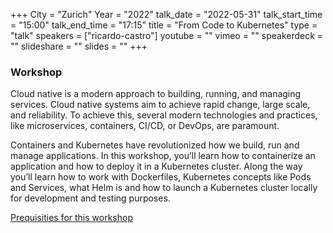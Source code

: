 +++
City = "Zurich"
Year = "2022"
talk_date = "2022-05-31"
talk_start_time = "15:00"
talk_end_time = "17:15"
title = "From Code to Kubernetes"
type = "talk"
speakers = ["ricardo-castro"]
youtube = ""
vimeo = ""
speakerdeck = ""
slideshare = ""
slides = ""
+++

### Workshop

Cloud native is a modern approach to building, running, and managing services. Cloud native systems aim to achieve rapid change, large scale, and reliability. To achieve this, several modern technologies and practices, like microservices, containers, CI/CD, or DevOps, are paramount.

Containers and Kubernetes have revolutionized how we build, run and manage applications. In this workshop, you’ll learn how to containerize an application and how to deploy it in a Kubernetes cluster. Along the way you’ll learn how to work with Dockerfiles, Kubernetes concepts like Pods and Services, what Helm is and how to launch a Kubernetes cluster locally for development and testing purposes.

[Prequisities for this workshop](https://github.com/mccricardo/from-code-to-kubernetes)